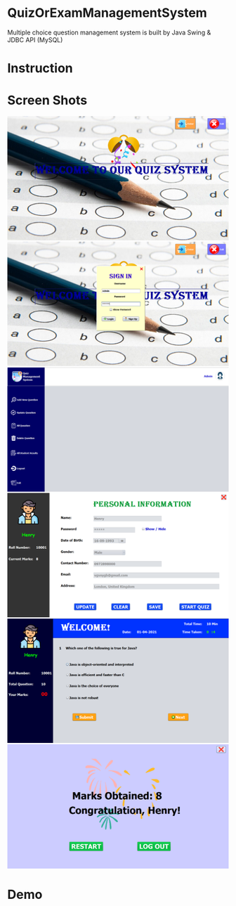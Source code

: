 # QuizOrExamManagementSystem
Multiple choice question management system is built by Java Swing &amp; JDBC API (MySQL)
# Instruction
# Screen Shots
![pic1](Untitled.png)
<br>
![pic2](Untitled1.png)
<br>
![pic3](Untitled2.png)
<br>
![pic4](Untitled3.png)
<br>
![pic5](Untitled4.png)
<br>
![pic6](Untitled5.png)
# Demo
